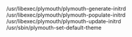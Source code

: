 /usr/libexec/plymouth/plymouth-generate-initrd  
/usr/libexec/plymouth/plymouth-populate-initrd  
/usr/libexec/plymouth/plymouth-update-initrd  
/usr/sbin/plymouth-set-default-theme  
